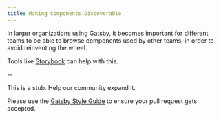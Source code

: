 ```yaml
---
title: Making Components Discoverable
---
```


In larger organizations using Gatsby, it becomes important for different teams to be able to browse components used by other teams, in order to avoid reinventing the wheel.

Tools like [Storybook](https://www.gatsbyjs.org/docs/visual-testing-with-storybook/) can help with this.

--

This is a stub. Help our community expand it.

Please use the [Gatsby Style Guide](/contributing/gatsby-style-guide/) to ensure your
pull request gets accepted.
